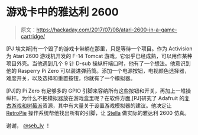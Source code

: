 # 游戏卡中的雅达利 2600

> 原文：<https://hackaday.com/2017/07/08/atari-2600-in-a-game-cartridge/>

[PJ 埃文斯]有一个毁了的游戏卡带躺在那里，只是等待一个项目。作为 Activision 为 Atari 2600 游戏机开发的 F-14 Tomcat 游戏，它似乎已经成熟，可以用作某种项目外壳。当他遇到几个 9 针 D-sub 操纵杆端口时，他有了一个想法。他意识到他的 Rasperry Pi Zero 可以装进弹药筒。添加一个电源按钮，电视颜色选择器，难度开关，以及选择和重置按钮，你就有了一个模拟器。

[PJ]的 Pi Zero 有足够多的 GPIO 引脚来容纳所有这些按钮和开关，再加上一堆操纵杆。为什么不把模拟器放在游戏盒里呢？在软件方面,[PJ]研究了 Adafruit 的[复古游戏和树莓派](https://learn.adafruit.com/retro-gaming-with-raspberry-pi/)资源，其中有大量关于设置游戏模拟器的建议。他决定让 [RetroPie](https://retropie.org.uk/) 操作系统帮他找出所有的引脚，让 [Stella](https://stella-emu.github.io/) 做实际的雅达利 2600 仿真。

谢谢， [@seb_ly](https://twitter.com/seb_ly/status/881145540922277888) ！